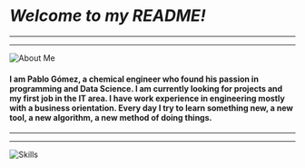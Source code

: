 # *Welcome to my README!*

------------


------------
![About Me](https://i.ibb.co/ZHJ8fyx/Aboutme.png "About Me")

#### I am Pablo Gómez, a chemical engineer who found his passion in programming and Data Science. I am currently looking for projects and my first job in the IT area. I have work experience in engineering mostly with a business orientation. Every day I try to learn something new, a new tool, a new algorithm, a new method of doing things. 

------------

------------
![Skills](https://i.ibb.co/Wf58Qd6/skills.png "Skills")
